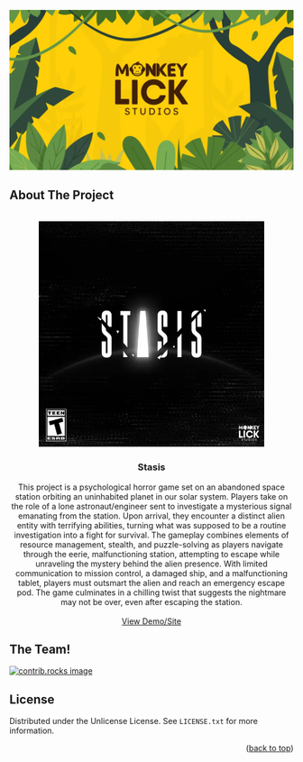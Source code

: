 
<a id="readme-top"></a>
<!-- PROJECT LOGO -->
[![Product Name Screen Shot][product-screenshot]](https://example.com)

<!-- ABOUT THE PROJECT -->
## About The Project

<br />
<div align="center">
  <a href="https://www.monkeylick.studio/">
    <img src="images/logo.png" alt="Logo" width="400" height="400">
  </a>

<h3 align="center">Stasis</h3>

  <p align="center">
    This project is a psychological horror game set on an abandoned space station orbiting an uninhabited planet in our solar system. Players take on the role of a lone astronaut/engineer sent to investigate a mysterious signal emanating from the station. Upon arrival, they encounter a distinct alien entity with terrifying abilities, turning what was supposed to be a routine investigation into a fight for survival. The gameplay combines elements of resource management, stealth, and puzzle-solving as players navigate through the eerie, malfunctioning station, attempting to escape while unraveling the mystery behind the alien presence. With limited communication to mission control, a damaged ship, and a malfunctioning tablet, players must outsmart the alien and reach an emergency escape pod. The game culminates in a chilling twist that suggests the nightmare may not be over, even after escaping the station.
    <br />
    <br />
    <a href="https://www.monkeylick.studio/">View Demo/Site</a>
  </p>
</div>



## The Team!

<a href="https://github.com/Sterling-Gore/Game-Dev/graphs/contributors">
  <img src="https://contrib.rocks/image?repo=Sterling-Gore/Game-Dev" alt="contrib.rocks image" />
</a>


<!-- LICENSE -->
## License

Distributed under the Unlicense License. See `LICENSE.txt` for more information.

<p align="right">(<a href="#readme-top">back to top</a>)</p>

<!-- MARKDOWN LINKS & IMAGES -->
<!-- https://www.markdownguide.org/basic-syntax/#reference-style-links -->
[contributors-shield]: https://img.shields.io/github/contributors/Sterling-Gore/Game-Dev.svg?style=for-the-badge
[contributors-url]: https://github.com/Sterling-Gore/Game-Dev/graphs/contributors
[forks-shield]: https://img.shields.io/github/forks/Sterling-Gore/Game-Dev.svg?style=for-the-badge
[forks-url]: https://github.com/Sterling-Gore/Game-Dev/network/members
[stars-shield]: https://img.shields.io/github/stars/Sterling-Gore/Game-Dev.svg?style=for-the-badge
[stars-url]: https://github.com/Sterling-Gore/Game-Dev/stargazers
[issues-shield]: https://img.shields.io/github/issues/Sterling-Gore/Game-Dev.svg?style=for-the-badge
[issues-url]: https://github.com/Sterling-Gore/Game-Dev/issues
[license-shield]: https://img.shields.io/github/license/Sterling-Gore/Game-Dev.svg?style=for-the-badge
[license-url]: https://github.com/Sterling-Gore/Game-Dev/blob/master/LICENSE.txt
[linkedin-shield]: https://img.shields.io/badge/-LinkedIn-black.svg?style=for-the-badge&logo=linkedin&colorB=555
[linkedin-url]: https://linkedin.com/in/linkedin_username
[product-screenshot]: images/screenshot.png
